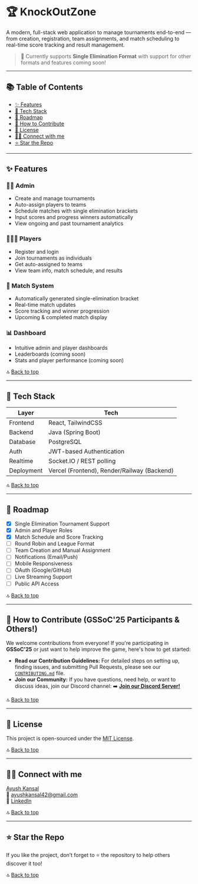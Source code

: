# 🏆 KnockOutZone

A modern, full-stack web application to manage tournaments end-to-end — from creation, registration, team assignments, and match scheduling to real-time score tracking and result management.

> 🚀 Currently supports **Single Elimination Format** with support for other formats and features coming soon!

---

## 📚 Table of Contents
- [✨ Features](#-features)
- [🧰 Tech Stack](#-tech-stack)
- [🚧 Roadmap](#-roadmap)
- [🤝 How to Contribute](#-how-to-contribute-gssoc25-participants--others)
- [📄 License](#-license)
- [🙋‍♂️ Connect with me](#-connect-with-me)
- [⭐ Star the Repo](#-star-the-repo)

---

## ✨ Features

### 👨‍💼 Admin
- Create and manage tournaments
- Auto-assign players to teams
- Schedule matches with single elimination brackets
- Input scores and progress winners automatically
- View ongoing and past tournament analytics

### 🧑‍🤝‍🧑 Players
- Register and login
- Join tournaments as individuals
- Get auto-assigned to teams
- View team info, match schedule, and results

### 📅 Match System
- Automatically generated single-elimination bracket
- Real-time match updates
- Score tracking and winner progression
- Upcoming & completed match display

### 📊 Dashboard
- Intuitive admin and player dashboards
- Leaderboards (coming soon)
- Stats and player performance (coming soon)

🔝 [Back to top](#-table-of-contents)

---

## 🧰 Tech Stack

| Layer     | Tech                           |
|-----------|--------------------------------|
| Frontend  | React, TailwindCSS             |
| Backend   | Java (Spring Boot)             |
| Database  | PostgreSQL                     |
| Auth      | JWT-based Authentication       |
| Realtime  | Socket.IO / REST polling       |
| Deployment| Vercel (Frontend), Render/Railway (Backend) |

🔝 [Back to top](#-table-of-contents)

---

## 🚧 Roadmap

- [x] Single Elimination Tournament Support
- [x] Admin and Player Roles
- [x] Match Schedule and Score Tracking
- [ ] Round Robin and League Format
- [ ] Team Creation and Manual Assignment
- [ ] Notifications (Email/Push)
- [ ] Mobile Responsiveness
- [ ] OAuth (Google/GitHub)
- [ ] Live Streaming Support
- [ ] Public API Access

🔝 [Back to top](#-table-of-contents)

---

## 🤝 How to Contribute (GSSoC'25 Participants & Others!)

We welcome contributions from everyone! If you're participating in **GSSoC'25** or just want to help improve the game, here's how to get started:

* **Read our Contribution Guidelines:** For detailed steps on setting up, finding issues, and submitting Pull Requests, please see our [`CONTRIBUTING.md`](CONTRIBUTING.md) file.
* **Join our Community:** If you have questions, need help, or want to discuss ideas, join our Discord channel:
    ➡️ **[Join our Discord Server!](https://discord.gg/txrsgvV5)**

🔝 [Back to top](#-table-of-contents)

---

## 📄 License

This project is open-sourced under the [MIT License](LICENSE).

🔝 [Back to top](#-table-of-contents)

---

## 🙋‍♂️ Connect with me

[Ayush Kansal](https://github.com/Ayush0316)  
📧 ayushkansal42@gmail.com  
🔗 [LinkedIn](https://www.linkedin.com/in/ayushkansal0316)

🔝 [Back to top](#-table-of-contents)

---

## ⭐ Star the Repo

If you like the project, don’t forget to ⭐ the repository to help others discover it too!

🔝 [Back to top](#-table-of-contents)
